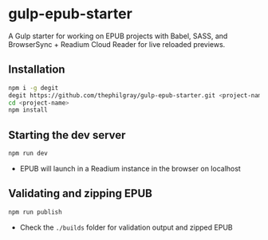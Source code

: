 # gulp-epub-starter
A Gulp starter for working on EPUB projects with Babel, SASS, and BrowserSync + Readium Cloud Reader for live reloaded previews.


## Installation
```bash
npm i -g degit 
degit https://github.com/thephilgray/gulp-epub-starter.git <project-name>
cd <project-name>
npm install
```

## Starting the dev server
```bash
npm run dev
```
* EPUB will launch in a Readium instance in the browser on localhost

## Validating and zipping EPUB
```bash
npm run publish
```
* Check the `./builds` folder for validation output and zipped EPUB
